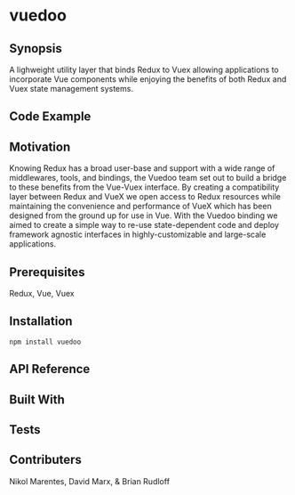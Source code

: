 # vuedoo

## Synopsis 

A lighweight utility layer that binds Redux to Vuex allowing applications to incorporate Vue components while enjoying the benefits of both Redux and Vuex state management systems.

## Code Example

## Motivation
Knowing Redux has a broad user-base and support with a wide range of middlewares, tools, and bindings, the Vuedoo team set out to build a bridge to these benefits from the Vue-Vuex interface. By creating a compatibility layer between Redux and VueX we open access to Redux resources while maintaining the convenience and performance of VueX which has been designed from the ground up for use in Vue.  With the Vuedoo binding we aimed to create a simple way to re-use state-dependent code and deploy framework agnostic interfaces in highly-customizable and large-scale applications. 


## Prerequisites
Redux, Vue, Vuex

## Installation

```
npm install vuedoo
```

## API Reference

## Built With


## Tests


## Contributers
Nikol Marentes, David Marx, & Brian Rudloff 